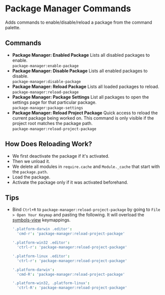 Package Manager Commands
========================

Adds commands to enable/disable/reload a package from the command palette.

Commands
--------

* **Package Manager: Enabled Package**
  Lists all disabled packages to enable.  
  `package-manager:enable-package`
* **Package Manager: Disable Package**
  Lists all enabled packages to disable.  
  `package-manager:disable-package`
* **Package Manager: Reload Package**
  Lists all loaded packages to reload.  
  `package-manager:reload-package`
* **Package Manager: Package Settings**
  List all packages to open the settings page for that particular package.  
  `package-manager:package-settings`
* **Package Manager: Reload Project Package**
  Quick access to reload the current package being worked on. This command is only visible if the project root matches the package path.  
  `package-manager:reload-project-package`

How Does Reloading Work?
------------------------

* We first deactivate the package if it's activated.
* Then we unload it.
* We delete all modules in `require.cache` and `Module._cache` that start with the `package.path`.
* Load the package.
* Activate the package only if it was activated beforehand.

Tips
----

* Bind `Ctrl+R` to `package-manager:reload-project-package` by going to `File > Open Your Keymap` and pasting the following. It will overload the [symbols-view](https://github.com/atom/symbols-view/blob/master/keymaps/symbols-view.cson) keymappings.
  ```coffeescript
  '.platform-darwin .editor':
    'cmd-r': 'package-manager:reload-project-package'

  '.platform-win32 .editor':
    'ctrl-r': 'package-manager:reload-project-package'

  '.platform-linux .editor':
    'ctrl-r': 'package-manager:reload-project-package'

  '.platform-darwin':
    'cmd-R': 'package-manager:reload-project-package'

  '.platform-win32, .platform-linux':
    'ctrl-R': 'package-manager:reload-project-package'
  ```
